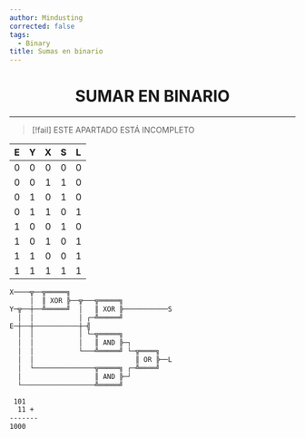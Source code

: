 ```yaml
---
author: Mindusting
corrected: false
tags:
  - Binary
title: Sumas en binario
---
```


<h1 style="text-align:center;">SUMAR EN BINARIO</h1>

---

> [!fail] ESTE APARTADO ESTÁ INCOMPLETO

| E | Y | X | S | L |
|:-:|:-:|:-:|:-:|:-:|
| 0 | 0 | 0 | 0 | 0 |
| 0 | 0 | 1 | 1 | 0 |
| 0 | 1 | 0 | 1 | 0 |
| 0 | 1 | 1 | 0 | 1 |
| 1 | 0 | 0 | 1 | 0 |
| 1 | 0 | 1 | 0 | 1 |
| 1 | 1 | 0 | 0 | 1 |
| 1 | 1 | 1 | 1 | 1 |

```txt
X────╦──╦═════╗
     │  ║ XOR ╠──╦───╦═════╗
Y─╦──┼──╩═════╝  │   ║ XOR ╠───────────S
  │  │           │ ┌─╩═════╝
E─┼──┼───────────┼─╣
  │  │           │ └─╦═════╗
  │  │           │   ║ AND ╠─┐
  │  │           └───╩═════╝ └─╦════╗
  │  │                         ║ OR ╠──L
  │  └───────────────╦═════╗ ┌─╩════╝
  │                  ║ AND ╠─┘
  └──────────────────╩═════╝
```

```txt
 101
  11 +
-------
1000
```
